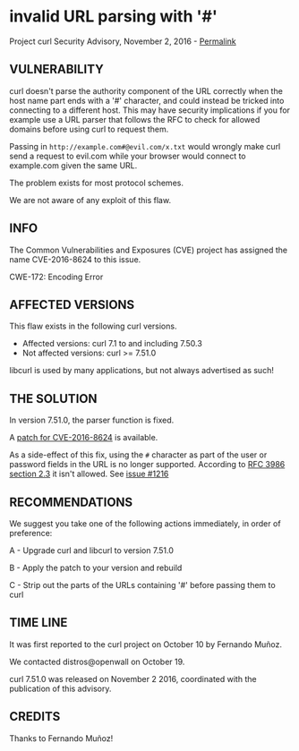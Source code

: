 invalid URL parsing with '#'
============================

Project curl Security Advisory, November 2, 2016 -
[Permalink](https://curl.haxx.se/docs/adv_20161102J.html)

VULNERABILITY
-------------

curl doesn't parse the authority component of the URL correctly when the host
name part ends with a '#' character, and could instead be tricked into
connecting to a different host. This may have security implications if you for
example use a URL parser that follows the RFC to check for allowed domains
before using curl to request them.

Passing in `http://example.com#@evil.com/x.txt` would wrongly make curl send a
request to evil.com while your browser would connect to example.com given the
same URL.

The problem exists for most protocol schemes.

We are not aware of any exploit of this flaw.

INFO
----

The Common Vulnerabilities and Exposures (CVE) project has assigned the name
CVE-2016-8624 to this issue.

CWE-172: Encoding Error

AFFECTED VERSIONS
-----------------

This flaw exists in the following curl versions.

- Affected versions: curl 7.1 to and including 7.50.3
- Not affected versions: curl >= 7.51.0

libcurl is used by many applications, but not always advertised as such!

THE SOLUTION
------------

In version 7.51.0, the parser function is fixed.

A [patch for CVE-2016-8624](https://curl.haxx.se/CVE-2016-8624.patch) is
available.

As a side-effect of this fix, using the `#` character as part of the user or
password fields in the URL is no longer supported. According to [RFC 3986
section 2.3](https://tools.ietf.org/html/rfc3986#section-2.3) it isn't
allowed. See [issue #1216](https://github.com/curl/curl/issues/1216)

RECOMMENDATIONS
---------------

We suggest you take one of the following actions immediately, in order of
preference:

 A - Upgrade curl and libcurl to version 7.51.0

 B - Apply the patch to your version and rebuild

 C - Strip out the parts of the URLs containing '#' before passing them to curl

TIME LINE
---------

It was first reported to the curl project on October 10 by Fernando Muñoz.

We contacted distros@openwall on October 19.

curl 7.51.0 was released on November 2 2016, coordinated with the publication
of this advisory.

CREDITS
-------

Thanks to Fernando Muñoz!

